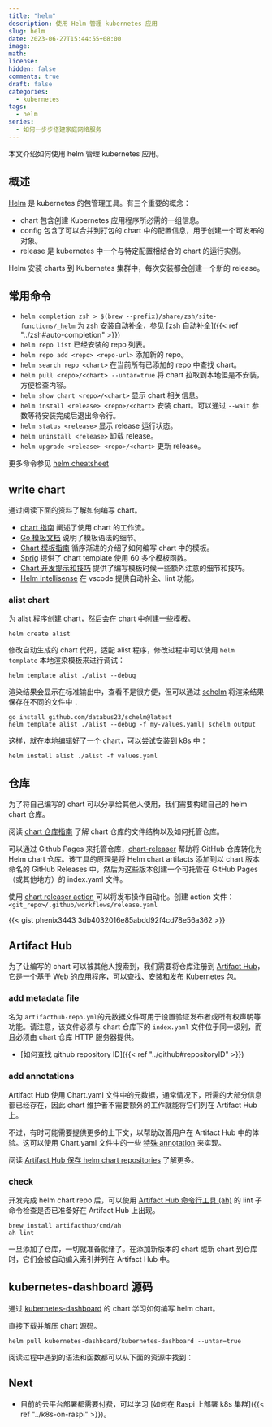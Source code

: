 ```yaml
---
title: "helm"
description: 使用 Helm 管理 kubernetes 应用
slug: helm
date: 2023-06-27T15:44:55+08:00
image:
math:
license:
hidden: false
comments: true
draft: false
categories:
  - kubernetes
tags:
  - helm
series:
  - 如何一步步搭建家庭网络服务
---
```


本文介绍如何使用 helm 管理 kubernetes 应用。

<!--more-->

## 概述

[Helm](https://helm.sh/zh/) 是 kubernetes 的包管理工具。有三个重要的概念：

- chart 包含创建 Kubernetes 应用程序所必需的一组信息。
- config 包含了可以合并到打包的 chart 中的配置信息，用于创建一个可发布的对象。
- release 是 kubernetes 中一个与特定配置相结合的 chart 的运行实例。

Helm 安装 charts 到 Kubernetes 集群中，每次安装都会创建一个新的 release。

## 常用命令

- `helm completion zsh > $(brew --prefix)/share/zsh/site-functions/_helm` 为 zsh 安装自动补全，参见 [zsh 自动补全]({{< ref "../zsh#auto-completion" >}})
- `helm repo list` 已经安装的 repo 列表。
- `helm repo add <repo> <repo-url>` 添加新的 repo。
- `helm search repo <chart>` 在当前所有已添加的 repo 中查找 chart。
- `helm pull <repo>/<chart> --untar=true` 将 chart 拉取到本地但是不安装，方便检查内容。
- `helm show chart <repo>/<chart>` 显示 chart 相关信息。
- `helm install <release> <repo>/<chart>` 安装 chart。可以通过 `--wait` 参数等待安装完成后退出命令行。
- `helm status <release>` 显示 release 运行状态。
- `helm uninstall <release>` 卸载 release。
- `helm upgrade <release> <repo>/<chart>` 更新 release。

更多命令参见 [helm cheatsheet](https://helm.sh/zh/docs/intro/cheatsheet/)

## write chart

通过阅读下面的资料了解如何编写 chart。

- [chart 指南](https://helm.sh/zh/docs/topics/charts/) 阐述了使用 chart 的工作流。
- [Go 模板文档](https://pkg.go.dev/text/template) 说明了模板语法的细节。
- [Chart 模板指南](https://helm.sh/zh/docs/chart_template_guide/getting_started/) 循序渐进的介绍了如何编写 chart 中的模板。
- [Sprig](https://github.com/Masterminds/sprig) 提供了 chart template 使用 60 多个模板函数。
- [Chart 开发提示和技巧](https://helm.sh/zh/docs/howto/charts_tips_and_tricks/) 提供了编写模板时候一些额外注意的细节和技巧。
- [Helm Intellisense](https://marketplace.visualstudio.com/items?itemName=Tim-Koehler.helm-intellisense) 在 vscode 提供自动补全、lint 功能。

### alist chart

为 alist 程序创建 chart，然后会在 chart 中创建一些模板。

```shell
helm create alist
```

修改自动生成的 chart 代码，适配 alist 程序，修改过程中可以使用 `helm template` 本地渲染模板来进行调试：

```shell
helm template alist ./alist --debug
```

渲染结果会显示在标准输出中，查看不是很方便，但可以通过 [schelm](https://github.com/databus23/schelm) 将渲染结果保存在不同的文件中：

```shell
go install github.com/databus23/schelm@latest
helm template alist ./alist --debug -f my-values.yaml| schelm output
```

这样，就在本地编辑好了一个 chart，可以尝试安装到 k8s 中：

```shell
helm install alist ./alist -f values.yaml
```

## 仓库

为了将自己编写的 chart 可以分享给其他人使用，我们需要构建自己的 helm chart 仓库。

阅读 [chart 仓库指南](https://helm.sh/zh/docs/topics/chart_repository/) 了解 chart 仓库的文件结构以及如何托管仓库。

可以通过 Github Pages 来托管仓库，[chart-releaser](https://github.com/helm/chart-releaser) 帮助将 GitHub 仓库转化为 Helm chart 仓库。该工具的原理是将 Helm chart artifacts 添加到以 chart 版本命名的 GitHub Releases 中，然后为这些版本创建一个可托管在 GitHub Pages（或其他地方）的 index.yaml 文件。

使用 [chart releaser action](https://helm.sh/zh/docs/howto/chart_releaser_action/) 可以将发布操作自动化。创建 action 文件：`<git_repo>/.github/workflows/release.yaml`

{{< gist phenix3443 3db4032016e85abdd92f4cd78e56a362 >}}

## Artifact Hub

为了让编写的 chart 可以被其他人搜索到，我们需要将仓库注册到 [Artifact Hub](https://artifacthub.io/docs/)，它是一个基于 Web 的应用程序，可以查找、安装和发布 Kubernetes 包。

### add metadata file

名为 `artifacthub-repo.yml`的元数据文件可用于设置验证发布者或所有权声明等功能。请注意，该文件必须与 chart 仓库下的 `index.yaml` 文件位于同一级别，而且必须由 chart 仓库 HTTP 服务器提供。

- [如何查找 github repository ID]({{< ref "../github#repositoryID" >}})

### add annotations

Artifact Hub 使用 Chart.yaml 文件中的元数据，通常情况下，所需的大部分信息都已经存在，因此 chart 维护者不需要额外的工作就能将它们列在 Artifact Hub 上。

不过，有时可能需要提供更多的上下文，以帮助改善用户在 Artifact Hub 中的体验。这可以使用 Chart.yaml 文件中的一些 [特殊 annotation](https://artifacthub.io/docs/topics/annotations/helm/) 来实现。

阅读 [Artifact Hub 保存 helm chart repositories](https://artifacthub.io/docs/topics/repositories/helm-charts/) 了解更多。

### check

开发完成 helm chart repo 后，可以使用 [Artifact Hub 命令行工具 (ah)](https://artifacthub.io/docs/topics/cli/) 的 lint 子命令检查是否已准备好在 Artifact Hub 上出现。

```shell
brew install artifacthub/cmd/ah
ah lint
```

一旦添加了仓库，一切就准备就绪了。在添加新版本的 chart 或新 chart 到仓库时，它们会被自动编入索引并列在 Artifact Hub 中。

## kubernetes-dashboard 源码

通过 [kubernetes-dashboard](https://github.com/kubernetes/dashboard/tree/master/charts) 的 chart 学习如何编写 helm chart。

直接下载并解压 chart 源码。

```shell
helm pull kubernetes-dashboard/kubernetes-dashboard --untar=true
```

阅读过程中遇到的语法和函数都可以从下面的资源中找到：

## Next

- 目前的云平台部署都需要付费，可以学习 [如何在 Raspi 上部署 k8s 集群]({{< ref "../k8s-on-raspi" >}})。
